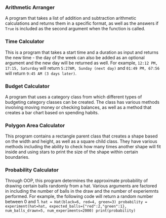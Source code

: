 ### Arithmetic Arranger
A program that takes a list of addition and subtraction arithmetic calculations and returns them in a specific format, as well as the answers if `True` 
is included as the second argument when the function is called.

### Time Calculator
This is a program that takes a start time and a duration as input and returns the new time - the day of the week can also be added as an optional argument
and the new day will be returned as well. For example, `12:12 PM, 17:15, Saturday` will return `5:27AM, Sunday (next day)` and `01:49 PM, 67:56` will return `9:45 AM (3 days later)`.

### Budget Calculator
A program that uses a category class from which different types of budgeting category classes can be created. The class has various methods involving moving money or checking balances, as well as a method that creates a bar chart based on spending habits.

### Polygon Area Calculator
This program contains a rectangle parent class that creates a shape based on the width and height, as well as a square child class. They have various methods including the ability to check how many times another shape will fit inside and using stars to print the size of the shape within certain boundaries.

### Probability Calculator
Through OOP, this program determines the approximate probability of drawing certain balls randomly from a hat. Various arguments are factored in including 
the number of balls in the draw and the number of experiemnts performed. For example, the following code will return a random number between 0 and 1.
`hat = Hat(black=6, red=4, green=3)
probability = experiment(hat=hat,
                  expected_balls={"red":2,"green":1},
                  num_balls_drawn=5,
                  num_experiments=2000)
print(probability)`

